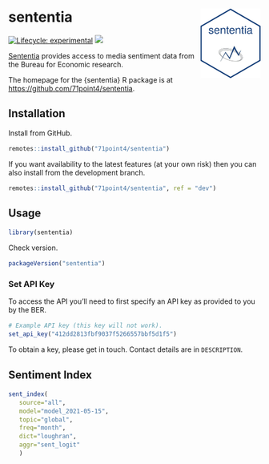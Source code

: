 
# sententia <img src="man/figures/logo.png" align="right" alt="" width="120" />

[![Lifecycle:
experimental](https://img.shields.io/badge/lifecycle-experimental-orange.svg)](https://www.tidyverse.org/lifecycle/#experimental)
[![](https://img.shields.io/github/last-commit/71point4/sententia.svg)](https://github.com/71point4/sententia/commits/develop)

[Sententia](https://github.com/71point4/sententia) provides access to
media sentiment data from the Bureau for Economic research.

The homepage for the {sententia} R package is at
<https://github.com/71point4/sententia>.

## Installation

Install from GitHub.

``` r
remotes::install_github("71point4/sententia")
```

If you want availability to the latest features (at your own risk) then
you can also install from the development branch.

``` r
remotes::install_github("71point4/sententia", ref = "dev")
```

## Usage

``` r
library(sententia)
```

Check version.

``` r
packageVersion("sententia")
```

### Set API Key

To access the API you’ll need to first specify an API key as provided to
you by the BER.

``` r
# Example API key (this key will not work).
set_api_key("412dd2813fbf9037f5266557bbf5d1f5")
```

To obtain a key, please get in touch. Contact details are in
`DESCRIPTION`.

## Sentiment Index

``` r
sent_index(
   source="all",
   model="model_2021-05-15",
   topic="global",
   freq="month",
   dict="loughran",
   aggr="sent_logit"
   )
```
